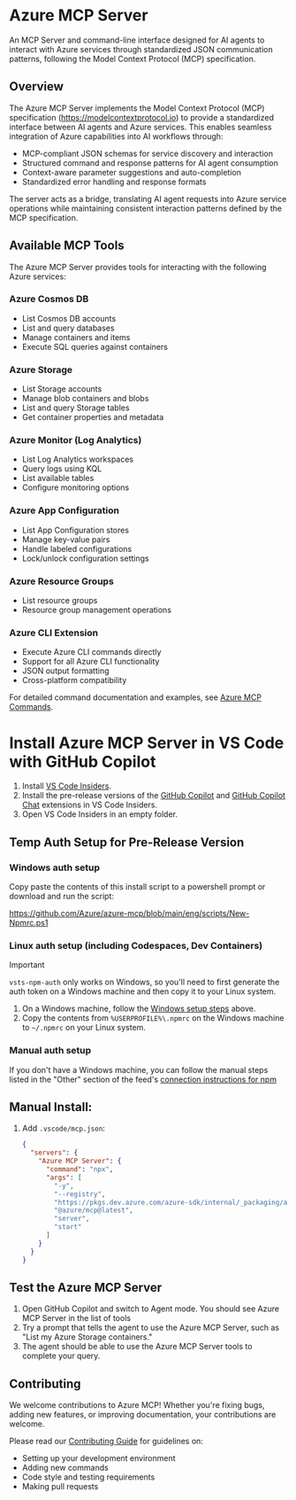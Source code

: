 # Azure MCP Server

An MCP Server and command-line interface designed for AI agents to interact with Azure services through standardized JSON communication patterns, following the Model Context Protocol (MCP) specification.

## Overview

The Azure MCP Server implements the Model Context Protocol (MCP) specification (https://modelcontextprotocol.io) to provide a standardized interface between AI agents and Azure services. This enables seamless integration of Azure capabilities into AI workflows through:

- MCP-compliant JSON schemas for service discovery and interaction
- Structured command and response patterns for AI agent consumption
- Context-aware parameter suggestions and auto-completion
- Standardized error handling and response formats

The server acts as a bridge, translating AI agent requests into Azure service operations while maintaining consistent interaction patterns defined by the MCP specification.

## Available MCP Tools

The Azure MCP Server provides tools for interacting with the following Azure services:

### Azure Cosmos DB

- List Cosmos DB accounts
- List and query databases
- Manage containers and items
- Execute SQL queries against containers

### Azure Storage

- List Storage accounts
- Manage blob containers and blobs
- List and query Storage tables
- Get container properties and metadata

### Azure Monitor (Log Analytics)

- List Log Analytics workspaces
- Query logs using KQL
- List available tables
- Configure monitoring options

### Azure App Configuration

- List App Configuration stores
- Manage key-value pairs
- Handle labeled configurations
- Lock/unlock configuration settings

### Azure Resource Groups

- List resource groups
- Resource group management operations

### Azure CLI Extension

- Execute Azure CLI commands directly
- Support for all Azure CLI functionality
- JSON output formatting
- Cross-platform compatibility

For detailed command documentation and examples, see [Azure MCP Commands](docs/azmcp-commands.md).

# Install Azure MCP Server in VS Code with GitHub Copilot

1. Install [VS Code Insiders](https://code.visualstudio.com/insiders/).
1. Install the pre-release versions of the [GitHub Copilot](https://marketplace.visualstudio.com/items?itemName=GitHub.copilot) and [GitHub Copilot Chat](https://marketplace.visualstudio.com/items?itemName=GitHub.copilot-chat) extensions in VS Code Insiders.
1. Open VS Code Insiders in an empty folder.

## Temp Auth Setup for Pre-Release Version

### Windows auth setup

Copy paste the contents of this install script to a powershell prompt or download and run the script:

https://github.com/Azure/azure-mcp/blob/main/eng/scripts/New-Npmrc.ps1 

### Linux auth setup (including Codespaces, Dev Containers)

>[!IMPORTANT]
>`vsts-npm-auth` only works on Windows, so you'll need to first generate the auth token on a Windows machine and then copy it to your Linux system.

1. On a Windows machine, follow the [Windows setup steps](#windows-auth-setup) above.
2. Copy the contents from `%USERPROFILE%\.npmrc` on the Windows machine to `~/.npmrc` on your Linux system.

### Manual auth setup

If you don't have a Windows machine, you can follow the manual steps listed in the "Other" section of the feed's [connection instructions for npm](https://dev.azure.com/azure-sdk/internal/_artifacts/feed/azure-sdk-for-js-pr/connect)

## Manual Install:

1. Add `.vscode/mcp.json`:

    ```json
    {
      "servers": {
        "Azure MCP Server": {
          "command": "npx",
          "args": [
            "-y",
            "--registry",
            "https://pkgs.dev.azure.com/azure-sdk/internal/_packaging/azure-sdk-for-js-pr/npm/registry/",
            "@azure/mcp@latest",
            "server",
            "start"
          ]
        }
      }
    }
    ```

## Test the Azure MCP Server

1. Open GitHub Copilot and switch to Agent mode. You should see Azure MCP Server in the list of tools
1. Try a prompt that tells the agent to use the Azure MCP Server, such as "List my Azure Storage containers."
1. The agent should be able to use the Azure MCP Server tools to complete your query.


## Contributing

We welcome contributions to Azure MCP! Whether you're fixing bugs, adding new features, or improving documentation, your contributions are welcome.

Please read our [Contributing Guide](https://github.com/Azure/azure-mcp/blob/main/CONTRIBUTING.md) for guidelines on:

- Setting up your development environment
- Adding new commands
- Code style and testing requirements
- Making pull requests
